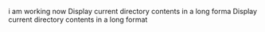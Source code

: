 i am working now
Display current directory contents in a long forma
Display current directory contents in a long format
